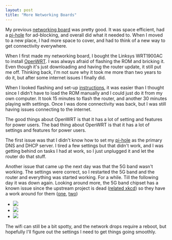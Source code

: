 ```yaml
---
layout: post
title: "More Networking Boards"
---
```


My previous [networking board]({{site.baseurl}}/2020/03/21/networking-board.html) was pretty good. It was space efficient, had a [pi-hole]({{site.baseurl}}/2020/01/31/ad-blocking.html) for ad-blocking, and overall did what it needed to. When I moved to a new place, I had more space to cover, and had to think of a new way to get connectivity everywhere.

When I first made my networking board, I bought the Linksys WRT1900AC to install [OpenWRT](https://openwrt.org/). I was always afraid of flashing the ROM and bricking it. Even though it's just downloading and having the router update, it still put me off. Thinking back, I'm not sure why it took me more than two years to do it, but after some internet issues I finally did.

When I looked flashing and set-up [instructions](https://www.youtube.com/watch?v=GVjIOzErKcc), it was easier than I thought since I didn't have to load the ROM manually and I could just do it from my own computer. It took 15 minutes to flash the router, and another 30 minutes playing with settings. Once I was done connectivity was back, but I was still having issues connecting to the internet. 

The good things about OpenWRT is that it has a lot of setting and features for power users. The bad thing about OpenWRT is that it has a lot of settings and features for power users.

The first issue was that I didn't know how to set my [pi-hole](https://pi-hole.net/) as the primary DNS and DHCP server. I tired a few settings but that didn't work, and I was getting behind on tasks I had at work, so I just unplugged it and let the router do that stuff.

Another issue that came up the next day was that the 5G band wasn't working. The settings were correct, so I restarted the 5G band and the router and everything was started working. For a while. Till the following day it was down again. Looking around more, the 5G band chipset has a known issue since the upstream project is dead ([related xkcd](https://xkcd.com/2347/)) so they have a work around for them ([one](https://forum.openwrt.org/t/5ghz-wifi-issues-with-wrt1200ac-running-openwrt-21-02-x/111546/2), [two](https://forum.openwrt.org/t/wrt1900acs-v1-hangs-frequently-on-openwrt-21-02-0-rc3/102259))

* ![]({{site.baseurl}}/assets/2022-02-02-more-networking-boards/board-01.jpg)
* ![]({{site.baseurl}}/assets/2022-02-02-more-networking-boards/board-02.jpg)
* ![]({{site.baseurl}}/assets/2022-02-02-more-networking-boards/board-03.jpg)

The wifi can still be a bit spotty, and the network drops require a reboot, but hopefully I'll figure out the settings I need to get things going smoothly.